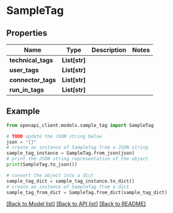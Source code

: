 # SampleTag


## Properties

Name | Type | Description | Notes
------------ | ------------- | ------------- | -------------
**technical_tags** | **List[str]** |  | 
**user_tags** | **List[str]** |  | 
**connector_tags** | **List[str]** |  | 
**run_in_tags** | **List[str]** |  | 

## Example

```python
from openapi_client.models.sample_tag import SampleTag

# TODO update the JSON string below
json = "{}"
# create an instance of SampleTag from a JSON string
sample_tag_instance = SampleTag.from_json(json)
# print the JSON string representation of the object
print(SampleTag.to_json())

# convert the object into a dict
sample_tag_dict = sample_tag_instance.to_dict()
# create an instance of SampleTag from a dict
sample_tag_from_dict = SampleTag.from_dict(sample_tag_dict)
```
[[Back to Model list]](../README.md#documentation-for-models) [[Back to API list]](../README.md#documentation-for-api-endpoints) [[Back to README]](../README.md)


